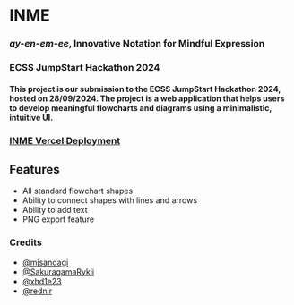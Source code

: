 # INME

### _ay-en-em-ee_, Innovative Notation for Mindful Expression

### ECSS JumpStart Hackathon 2024

#### This project is our submission to the ECSS JumpStart Hackathon 2024, hosted on 28/09/2024. The project is a web application that helps users to develop meaningful flowcharts and diagrams using a minimalistic, intuitive UI.

### [INME Vercel Deployment](https://inme-tau.vercel.app/)

## Features

-   All standard flowchart shapes
-   Ability to connect shapes with lines and arrows
-   Ability to add text
-   PNG export feature

### Credits

-   [@mjsandagi](https://github.com/mjsandagi)
-   [@SakuragamaRykii](https://github.com/SakuragamaRykii)
-   [@xhd1e23](https://github.com/xhd1e23)
-   [@rednir](https://github.com/rednir)
